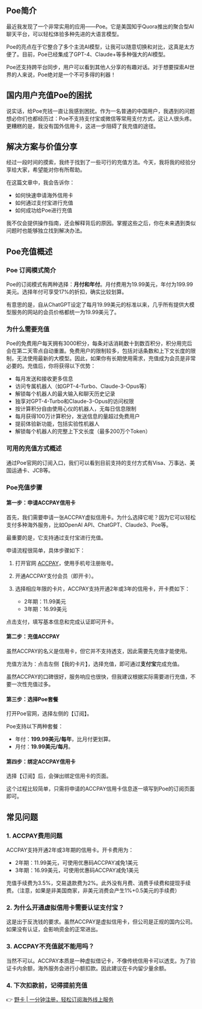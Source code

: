 ## Poe简介

最近我发现了一个非常实用的应用——Poe。它是美国知乎Quora推出的聚合型AI聊天平台，可以轻松体验多种先进的大语言模型。

Poe的亮点在于它整合了多个主流AI模型，让我可以随意切换和对比，这真是太方便了。目前，Poe已经集成了GPT-4、Claude+等多种强大的AI模型。

Poe还支持跨平台同步，用户可以看到其他人分享的有趣对话。对于想要探索AI世界的人来说，Poe绝对是一个不可多得的利器！

## 国内用户充值Poe的困扰

说实话，给Poe充钱一直让我感到困扰。作为一名普通的中国用户，我遇到的问题想必你们也都经历过：Poe不支持支付宝或微信等常用支付方式，这让人很头疼。更糟糕的是，我没有国外信用卡，这进一步阻碍了我充值的途径。

## 解决方案与价值分享

经过一段时间的摸索，我终于找到了一些可行的充值方法。今天，我将我的经验分享给大家，希望能对你有所帮助。

在这篇文章中，我会告诉你：

- 如何快速申请海外信用卡
- 如何通过支付宝进行充值
- 如何成功给Poe进行充值

我不仅会提供操作指南，还会解释背后的原因。掌握这些之后，你在未来遇到类似问题时也能够独立找到解决办法。

## Poe充值概述

### Poe 订阅模式简介

Poe的订阅模式有两种选择：**月付和年付**。月付费用为19.99美元，年付为199.99美元。选择年付可享受17%的折扣，确实比较划算。

有意思的是，自从ChatGPT设定了每月19.99美元的标准以来，几乎所有提供大模型服务的网站的会员价格都统一为19.99美元了。

### 为什么需要充值

Poe的免费用户每天拥有3000积分，每条对话消耗数十到数百积分，积分用完后会在第二天零点自动重置。免费用户的限制较多，包括对话条数和上下文长度的限制，无法使用最新的大模型。因此，如果你有长期使用需求，充值成为会员是非常必要的。充值后，你将获得以下优势：

- 每月发送和接收更多信息
- 访问专属机器人（如GPT-4-Turbo、Claude-3-Opus等）
- 解锁每个机器人的最大输入和聊天历史记录
- 独享对GPT-4-Turbo和Claude-3-Opus的访问权限
- 按计算积分自由使用心仪的机器人，无每日信息限制
- 每月获得100万计算积分，发送信息的量超过免费用户
- 提前体验新功能，包括实验性机器人
- 解锁每个机器人的完整上下文长度（最多200万个Token）

### 可用的充值方式概述

通过Poe官网的订阅入口，我们可以看到目前支持的支付方式有Visa、万事达、美国运通卡、JCB等。

### Poe充值步骤

#### 第一步：申请ACCPAY信用卡

首先，我们需要申请一张ACCPAY虚拟信用卡。为什么选择它呢？因为它可以轻松支付多种海外服务，比如OpenAI API、ChatGPT、Claude3、Poe等。

最重要的是，它支持通过支付宝进行充值。

申请流程很简单，具体步骤如下：

1. 打开官网 [ACCPAY](https://bit.ly/bewildcard)，使用手机号注册账号。
2. 开通ACCPAY支付会员（即开卡）。
3. 选择相应年限的卡片，ACCPAY支持开通2年或3年的信用卡，开卡费如下：

    - 2年期：11.99美元
    - 3年期：16.99美元

点击支付，填写基本信息和完成认证即可开卡。

#### 第二步：充值ACCPAY

虽然ACCPAY的名义是信用卡，但它并不支持透支，因此需要先充值才能使用。

充值方法为：点击左侧【我的卡片】，选择充值，即可通过**支付宝**完成充值。

虽然ACCPAY的口碑很好，服务响应也很快，但我建议根据实际需要进行充值，不要一次性充值过多。

#### 第三步：选择Poe套餐

打开Poe官网，选择左侧的【订阅】。

Poe支持以下两种套餐：

- 年付：**199.99美元/每年**，比月付更划算。
- 月付：**19.99美元/每月**。

#### 第四步：绑定ACCPAY信用卡

选择【订阅】后，会弹出绑定信用卡的页面。

这个过程比较简单，只需将申请的ACCPAY信用卡信息逐一填写到Poe的订阅页面即可。

## 常见问题

### 1. ACCPAY费用问题

ACCPAY支持开通2年或3年期的信用卡。开卡费用为：

- 2年期：11.99美元，可使用优惠码ACCPAY减免1美元
- 3年期：16.99美元，可使用优惠码ACCPAY减免1美元

充值手续费为3.5%，交易退款费为2%。此外没有月费、消费手续费和提现手续费。（注意，如果是非美国商家，非美元消费会产生1%+0.5美元的手续费）

### 2. 为什么开通虚拟信用卡需要认证支付宝？

这是出于反洗钱的要求。虽然ACCPAY是虚拟信用卡，但公司是正规的国内公司。如果没有认证，会影响资金的正常进出。

### 3. ACCPAY不充值就不能用吗？

当然不可以。ACCPAY本质是一种虚拟借记卡，不像传统信用卡可以透支。为了验证卡内余额，海外服务会进行小额扣款。因此建议在卡内留少量余额。

### 4. 下次扣款前，记得提前充值

👉 [野卡 | 一分钟注册，轻松订阅海外线上服务](https://bit.ly/bewildcard)
